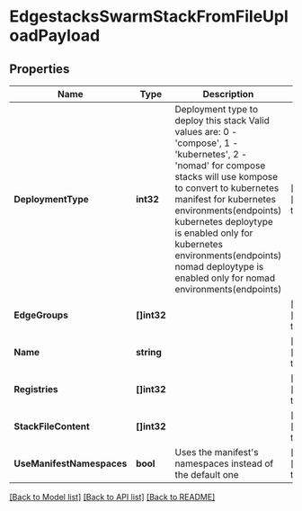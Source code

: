 # EdgestacksSwarmStackFromFileUploadPayload

## Properties
Name | Type | Description | Notes
------------ | ------------- | ------------- | -------------
**DeploymentType** | **int32** | Deployment type to deploy this stack Valid values are: 0 - &#39;compose&#39;, 1 - &#39;kubernetes&#39;, 2 - &#39;nomad&#39; for compose stacks will use kompose to convert to kubernetes manifest for kubernetes environments(endpoints) kubernetes deploytype is enabled only for kubernetes environments(endpoints) nomad deploytype is enabled only for nomad environments(endpoints) | [optional] [default to null]
**EdgeGroups** | **[]int32** |  | [optional] [default to null]
**Name** | **string** |  | [optional] [default to null]
**Registries** | **[]int32** |  | [optional] [default to null]
**StackFileContent** | **[]int32** |  | [optional] [default to null]
**UseManifestNamespaces** | **bool** | Uses the manifest&#39;s namespaces instead of the default one | [optional] [default to null]

[[Back to Model list]](../README.md#documentation-for-models) [[Back to API list]](../README.md#documentation-for-api-endpoints) [[Back to README]](../README.md)


